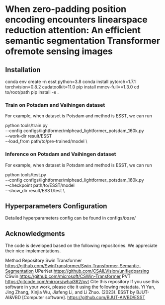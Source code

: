 # When zero-padding position encoding encounters linearspace reduction attention: An efficient semantic segmentation Transformer ofremote sensing images

## Installation

conda env create -n esst python=3.8
conda install pytorch=1.7.1 torchvision=0.8.2 cudatoolkit=11.0
pip install mmcv-full==1.3.0
cd to/root/path
pip install -e .

### Train on Potsdam and Vaihingen dataset

 For example, when dataset is Potsdam and method is ESST, we can run

python tools/train.py \
  --config configs/lightformer/mlphead_lightformer_potsdam_160k.py\
  --work-dir result/ESST \
  --load_from path/to/pre-trained/model \

### Inference on Potsdam and Vaihingen dataset

For example, when dataset is Potsdam and method is ESST, we can run

python tools/test.py \
  --config configs/lightformer/mlphead_lightformer_potsdam_160k.py \
  --checkpoint path/to/ESST/model \
  --show_dir result/ESST/test \

## Hyperparameters Configuration

Detailed hyperparameters config can be found in configs/_base_/

## Acknowledgments

The code is developed based on the following repositories. We appreciate their nice implementations.

Method    Repository
Swin Transformer    https://github.com/SwinTransformer/Swin-Transformer-Semantic-Segmentation
UPerNet    https://github.com/CSAILVision/unifiedparsing
CSwin    https://github.com/microsoft/CSWin-Transformer
PVT    https://gitcode.com/mirrors/whai362/pvt
Cite this repository
If you use this software in your work, please cite it using the following metadata. Yi Yan, Jing Zhang, Xinjia Wu, Jiafeng Li, and Li Zhuo. (2023). ESST by BJUT-AI&VBD [Computer software]. https://github.com/BJUT-AIVBD/ESST
